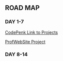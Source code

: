 ## ROAD MAP

### DAY 1-7

[CodePenk Link to Projects](https://codepen.io/collection/AKGoxz)

[ProfWebSite Project](https://codepen.io/Ily94/project/editor/ZBdjbo)

### DAY 8-14
